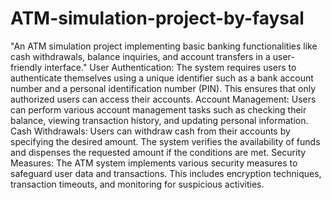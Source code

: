 # ATM-simulation-project-by-faysal
"An ATM simulation project implementing basic banking functionalities like cash withdrawals, balance inquiries, and account transfers in a user-friendly interface."
User Authentication: The system requires users to authenticate themselves using a unique identifier such as a bank account number and a personal identification number (PIN). This ensures that only authorized users can access their accounts.
Account Management: Users can perform various account management tasks such as checking their balance, viewing transaction history, and updating personal information.
Cash Withdrawals: Users can withdraw cash from their accounts by specifying the desired amount. The system verifies the availability of funds and dispenses the requested amount if the conditions are met.
Security Measures: The ATM system implements various security measures to safeguard user data and transactions. This includes encryption techniques, transaction timeouts, and monitoring for suspicious activities.
